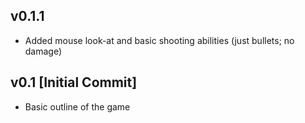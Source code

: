 ## v0.1.1
- Added mouse look-at and basic shooting abilities (just bullets; no damage)

## v0.1 [Initial Commit]
- Basic outline of the game